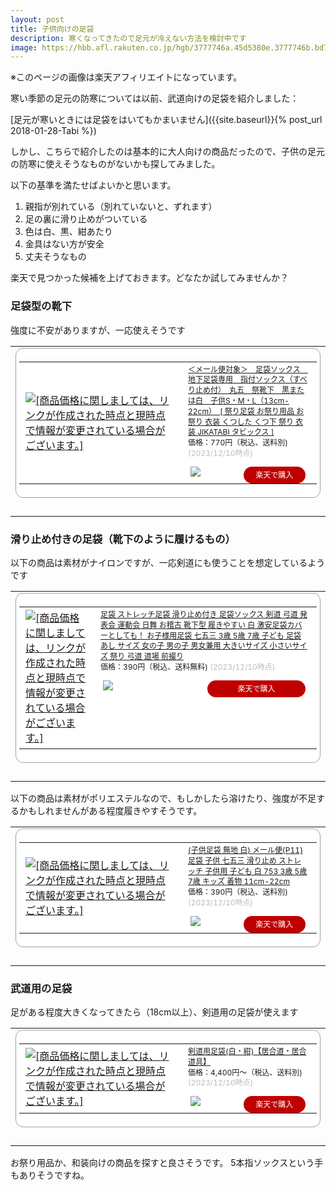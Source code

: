```yaml
---
layout: post
title: 子供向けの足袋
description: 寒くなってきたので足元が冷えない方法を検討中です
image: https://hbb.afl.rakuten.co.jp/hgb/3777746a.45d5380e.3777746b.bd7736e2/?me_id=1232499&item_id=10005868&pc=https%3A%2F%2Fthumbnail.image.rakuten.co.jp%2F%400_mall%2Fkyoetsu-orosiya%2Fcabinet%2F03958270%2Fimgrc0062789384.jpg%3F_ex%3D240x240&s=240x240&t=pict
---
```

※このページの画像は楽天アフィリエイトになっています。

寒い季節の足元の防寒については以前、武道向けの足袋を紹介しました：

[足元が寒いときには足袋をはいてもかまいません]({{site.baseurl}}{% post_url 2018-01-28-Tabi %})

しかし、こちらで紹介したのは基本的に大人向けの商品だったので、子供の足元の防寒に使えそうなものがないかも探してみました。

以下の基準を満たせばよいかと思います。

1. 親指が別れている（別れていないと、ずれます）
1. 足の裏に滑り止めがついている
1. 色は白、黒、紺あたり
1. 金具はない方が安全
1. 丈夫そうなもの

楽天で見つかった候補を上げておきます。どなたか試してみませんか？

### 足袋型の靴下

強度に不安がありますが、一応使えそうです

<table border="0" cellpadding="0" cellspacing="0"><tr><td><div style="border:1px solid #95A5A6;border-radius:.75rem;background-color:#FFFFFF;margin:0px;padding:5px;text-align:center;overflow:hidden;"><table><tr><td style="width:240px"><a href="https://hb.afl.rakuten.co.jp/ichiba/37778c12.5f87afcb.37778c13.e78b682f/?pc=https%3A%2F%2Fitem.rakuten.co.jp%2Fsumitaya%2F10006910%2F&link_type=picttext&ut=eyJwYWdlIjoiaXRlbSIsInR5cGUiOiJwaWN0dGV4dCIsInNpemUiOiIyNDB4MjQwIiwibmFtIjoxLCJuYW1wIjoicmlnaHQiLCJjb20iOjEsImNvbXAiOiJkb3duIiwicHJpY2UiOjEsImJvciI6MSwiY29sIjoxLCJiYnRuIjoxLCJwcm9kIjowLCJhbXAiOmZhbHNlfQ%3D%3D" target="_blank" rel="nofollow sponsored noopener" style="word-wrap:break-word;"><img src="https://hbb.afl.rakuten.co.jp/hgb/37778c12.5f87afcb.37778c13.e78b682f/?me_id=1198772&item_id=10006910&pc=https%3A%2F%2Fthumbnail.image.rakuten.co.jp%2F%400_mall%2Fsumitaya%2Fcabinet%2F2018aw%2F10006910c.jpg%3F_ex%3D240x240&s=240x240&t=picttext" border="0" style="margin:2px" alt="[商品価格に関しましては、リンクが作成された時点と現時点で情報が変更されている場合がございます。]" title="[商品価格に関しましては、リンクが作成された時点と現時点で情報が変更されている場合がございます。]"></a></td><td style="vertical-align:top;display: block;"><p style="font-size:12px;line-height:1.4em;text-align:left;margin:0px;padding:2px 6px;word-wrap:break-word"><a href="https://hb.afl.rakuten.co.jp/ichiba/37778c12.5f87afcb.37778c13.e78b682f/?pc=https%3A%2F%2Fitem.rakuten.co.jp%2Fsumitaya%2F10006910%2F&link_type=picttext&ut=eyJwYWdlIjoiaXRlbSIsInR5cGUiOiJwaWN0dGV4dCIsInNpemUiOiIyNDB4MjQwIiwibmFtIjoxLCJuYW1wIjoicmlnaHQiLCJjb20iOjEsImNvbXAiOiJkb3duIiwicHJpY2UiOjEsImJvciI6MSwiY29sIjoxLCJiYnRuIjoxLCJwcm9kIjowLCJhbXAiOmZhbHNlfQ%3D%3D" target="_blank" rel="nofollow sponsored noopener" style="word-wrap:break-word;">＜メール便対象＞　足袋ソックス　地下足袋専用　指付ソックス（すべり止め付）　丸五　祭靴下　黒または白　子供S・M・L（13cm-22cm）　[ 祭り足袋 お祭り用品 お祭り 衣装 くつした くつ下 祭り 衣装 JIKATABI タビックス ]</a><br><span >価格：770円（税込、送料別)</span>
<span style="color:#BBB">(2023/12/10時点)</span></p><div style="margin:10px;"><a href="https://hb.afl.rakuten.co.jp/ichiba/37778c12.5f87afcb.37778c13.e78b682f/?pc=https%3A%2F%2Fitem.rakuten.co.jp%2Fsumitaya%2F10006910%2F&link_type=picttext&ut=eyJwYWdlIjoiaXRlbSIsInR5cGUiOiJwaWN0dGV4dCIsInNpemUiOiIyNDB4MjQwIiwibmFtIjoxLCJuYW1wIjoicmlnaHQiLCJjb20iOjEsImNvbXAiOiJkb3duIiwicHJpY2UiOjEsImJvciI6MSwiY29sIjoxLCJiYnRuIjoxLCJwcm9kIjowLCJhbXAiOmZhbHNlfQ%3D%3D" target="_blank" rel="nofollow sponsored noopener" style="word-wrap:break-word;"><img src="https://static.affiliate.rakuten.co.jp/makelink/rl.svg" style="float:left;max-height:27px;width:auto;margin-top:0" ></a><a href="https://hb.afl.rakuten.co.jp/ichiba/37778c12.5f87afcb.37778c13.e78b682f/?pc=https%3A%2F%2Fitem.rakuten.co.jp%2Fsumitaya%2F10006910%2F%3Fscid%3Daf_pc_bbtn&link_type=picttext&ut=eyJwYWdlIjoiaXRlbSIsInR5cGUiOiJwaWN0dGV4dCIsInNpemUiOiIyNDB4MjQwIiwibmFtIjoxLCJuYW1wIjoicmlnaHQiLCJjb20iOjEsImNvbXAiOiJkb3duIiwicHJpY2UiOjEsImJvciI6MSwiY29sIjoxLCJiYnRuIjoxLCJwcm9kIjowLCJhbXAiOmZhbHNlfQ==" target="_blank" rel="nofollow sponsored noopener" style="word-wrap:break-word;"><div style="float:right;width:41%;height:27px;background-color:#bf0000;color:#fff!important;font-size:12px;font-weight:500;line-height:27px;margin-left:1px;padding: 0 12px;border-radius:16px;cursor:pointer;text-align:center;"> 楽天で購入 </div></a></div></td></tr></table></div><br><p style="color:#000000;font-size:12px;line-height:1.4em;margin:5px;word-wrap:break-word"></p></td></tr></table>

### 滑り止め付きの足袋（靴下のように履けるもの）

以下の商品は素材がナイロンですが、一応剣道にも使うことを想定しているようです

<table border="0" cellpadding="0" cellspacing="0"><tr><td><div style="border:1px solid #95a5a6;border-radius:.75rem;background-color:#FFFFFF;margin:0px;padding:5px;text-align:center;overflow:hidden;"><table><tr><td style="width:100px"><a href="https://hb.afl.rakuten.co.jp/ichiba/37a56d9f.acf16281.37a56da0.0c62138f/?pc=https%3A%2F%2Fitem.rakuten.co.jp%2Fkimono-waku%2Fstretch-tabi-shiro%2F&link_type=picttext&ut=eyJwYWdlIjoiaXRlbSIsInR5cGUiOiJwaWN0dGV4dCIsInNpemUiOiIxMDB4MTAwIiwibmFtIjoxLCJuYW1wIjoicmlnaHQiLCJjb20iOjEsImNvbXAiOiJkb3duIiwicHJpY2UiOjEsImJvciI6MSwiY29sIjoxLCJiYnRuIjoxLCJwcm9kIjowLCJhbXAiOmZhbHNlfQ%3D%3D" target="_blank" rel="nofollow sponsored noopener" style="word-wrap:break-word;"><img src="https://hbb.afl.rakuten.co.jp/hgb/37a56d9f.acf16281.37a56da0.0c62138f/?me_id=1403157&item_id=10000195&pc=https%3A%2F%2Faffiliate.rakuten.co.jp%2Fimg%2Fdefault_image.gif" border="0" style="margin:2px" alt="[商品価格に関しましては、リンクが作成された時点と現時点で情報が変更されている場合がございます。]" title="[商品価格に関しましては、リンクが作成された時点と現時点で情報が変更されている場合がございます。]"></a></td><td style="vertical-align:top;display: block;"><p style="font-size:12px;line-height:1.4em;text-align:left;margin:0px;padding:2px 6px;word-wrap:break-word"><a href="https://hb.afl.rakuten.co.jp/ichiba/37a56d9f.acf16281.37a56da0.0c62138f/?pc=https%3A%2F%2Fitem.rakuten.co.jp%2Fkimono-waku%2Fstretch-tabi-shiro%2F&link_type=picttext&ut=eyJwYWdlIjoiaXRlbSIsInR5cGUiOiJwaWN0dGV4dCIsInNpemUiOiIxMDB4MTAwIiwibmFtIjoxLCJuYW1wIjoicmlnaHQiLCJjb20iOjEsImNvbXAiOiJkb3duIiwicHJpY2UiOjEsImJvciI6MSwiY29sIjoxLCJiYnRuIjoxLCJwcm9kIjowLCJhbXAiOmZhbHNlfQ%3D%3D" target="_blank" rel="nofollow sponsored noopener" style="word-wrap:break-word;">足袋 ストレッチ足袋 滑り止め付き 足袋ソックス 剣道 弓道 発表会 運動会 日舞 お稽古 靴下型 履きやすい 白 激安足袋カバーとしても！ お子様用足袋 七五三 3歳 5歳 7歳 子ども 足袋 あし サイズ 女の子 男の子 男女兼用 大きいサイズ 小さいサイズ 祭り 弓道 道場 前撮り</a><br><span >価格：390円（税込、送料無料)</span>
<span style="color:#BBB">(2023/12/10時点)</span></p><div style="margin:10px;"><a href="https://hb.afl.rakuten.co.jp/ichiba/37a56d9f.acf16281.37a56da0.0c62138f/?pc=https%3A%2F%2Fitem.rakuten.co.jp%2Fkimono-waku%2Fstretch-tabi-shiro%2F&link_type=picttext&ut=eyJwYWdlIjoiaXRlbSIsInR5cGUiOiJwaWN0dGV4dCIsInNpemUiOiIxMDB4MTAwIiwibmFtIjoxLCJuYW1wIjoicmlnaHQiLCJjb20iOjEsImNvbXAiOiJkb3duIiwicHJpY2UiOjEsImJvciI6MSwiY29sIjoxLCJiYnRuIjoxLCJwcm9kIjowLCJhbXAiOmZhbHNlfQ%3D%3D" target="_blank" rel="nofollow sponsored noopener" style="word-wrap:break-word;"><img src="https://static.affiliate.rakuten.co.jp/makelink/rl.svg" style="float:left;max-height:27px;width:auto;margin-top:0" ></a><a href="https://hb.afl.rakuten.co.jp/ichiba/37a56d9f.acf16281.37a56da0.0c62138f/?pc=https%3A%2F%2Fitem.rakuten.co.jp%2Fkimono-waku%2Fstretch-tabi-shiro%2F%3Fscid%3Daf_pc_bbtn&link_type=picttext&ut=eyJwYWdlIjoiaXRlbSIsInR5cGUiOiJwaWN0dGV4dCIsInNpemUiOiIxMDB4MTAwIiwibmFtIjoxLCJuYW1wIjoicmlnaHQiLCJjb20iOjEsImNvbXAiOiJkb3duIiwicHJpY2UiOjEsImJvciI6MSwiY29sIjoxLCJiYnRuIjoxLCJwcm9kIjowLCJhbXAiOmZhbHNlfQ==" target="_blank" rel="nofollow sponsored noopener" style="word-wrap:break-word;"><div style="float:right;width:41%;height:27px;background-color:#bf0000;color:#fff!important;font-size:12px;font-weight:500;line-height:27px;margin-left:1px;padding: 0 12px;border-radius:16px;cursor:pointer;text-align:center;"> 楽天で購入 </div></a></div></td></tr></table></div><br><p style="color:#000000;font-size:12px;line-height:1.4em;margin:5px;word-wrap:break-word"></p></td></tr></table>

以下の商品は素材がポリエステルなので、もしかしたら溶けたり、強度が不足するかもしれませんがある程度履きやすそうです。

<table border="0" cellpadding="0" cellspacing="0"><tr><td><div style="border:1px solid #95A5A6;border-radius:.75rem;background-color:#FFFFFF;margin:0px;padding:5px;text-align:center;overflow:hidden;"><table><tr><td style="width:240px"><a href="https://hb.afl.rakuten.co.jp/ichiba/3777746a.45d5380e.3777746b.bd7736e2/?pc=https%3A%2F%2Fitem.rakuten.co.jp%2Fkyoetsu-orosiya%2F10005868%2F&link_type=picttext&ut=eyJwYWdlIjoiaXRlbSIsInR5cGUiOiJwaWN0dGV4dCIsInNpemUiOiIyNDB4MjQwIiwibmFtIjoxLCJuYW1wIjoicmlnaHQiLCJjb20iOjEsImNvbXAiOiJkb3duIiwicHJpY2UiOjEsImJvciI6MSwiY29sIjoxLCJiYnRuIjoxLCJwcm9kIjowLCJhbXAiOmZhbHNlfQ%3D%3D" target="_blank" rel="nofollow sponsored noopener" style="word-wrap:break-word;"><img src="https://hbb.afl.rakuten.co.jp/hgb/3777746a.45d5380e.3777746b.bd7736e2/?me_id=1232499&item_id=10005868&pc=https%3A%2F%2Fthumbnail.image.rakuten.co.jp%2F%400_mall%2Fkyoetsu-orosiya%2Fcabinet%2F03958270%2Fimgrc0062789384.jpg%3F_ex%3D240x240&s=240x240&t=picttext" border="0" style="margin:2px" alt="[商品価格に関しましては、リンクが作成された時点と現時点で情報が変更されている場合がございます。]" title="[商品価格に関しましては、リンクが作成された時点と現時点で情報が変更されている場合がございます。]"></a></td><td style="vertical-align:top;display: block;"><p style="font-size:12px;line-height:1.4em;text-align:left;margin:0px;padding:2px 6px;word-wrap:break-word"><a href="https://hb.afl.rakuten.co.jp/ichiba/3777746a.45d5380e.3777746b.bd7736e2/?pc=https%3A%2F%2Fitem.rakuten.co.jp%2Fkyoetsu-orosiya%2F10005868%2F&link_type=picttext&ut=eyJwYWdlIjoiaXRlbSIsInR5cGUiOiJwaWN0dGV4dCIsInNpemUiOiIyNDB4MjQwIiwibmFtIjoxLCJuYW1wIjoicmlnaHQiLCJjb20iOjEsImNvbXAiOiJkb3duIiwicHJpY2UiOjEsImJvciI6MSwiY29sIjoxLCJiYnRuIjoxLCJwcm9kIjowLCJhbXAiOmZhbHNlfQ%3D%3D" target="_blank" rel="nofollow sponsored noopener" style="word-wrap:break-word;">(子供足袋 無地 白) メール便{P11} 足袋 子供 七五三 滑り止め ストレッチ 子供用 子ども 白 753 3歳 5歳 7歳 キッズ 着物 11cm-22cm</a><br><span >価格：390円（税込、送料別)</span>
<span style="color:#BBB">(2023/12/10時点)</span></p><div style="margin:10px;"><a href="https://hb.afl.rakuten.co.jp/ichiba/3777746a.45d5380e.3777746b.bd7736e2/?pc=https%3A%2F%2Fitem.rakuten.co.jp%2Fkyoetsu-orosiya%2F10005868%2F&link_type=picttext&ut=eyJwYWdlIjoiaXRlbSIsInR5cGUiOiJwaWN0dGV4dCIsInNpemUiOiIyNDB4MjQwIiwibmFtIjoxLCJuYW1wIjoicmlnaHQiLCJjb20iOjEsImNvbXAiOiJkb3duIiwicHJpY2UiOjEsImJvciI6MSwiY29sIjoxLCJiYnRuIjoxLCJwcm9kIjowLCJhbXAiOmZhbHNlfQ%3D%3D" target="_blank" rel="nofollow sponsored noopener" style="word-wrap:break-word;"><img src="https://static.affiliate.rakuten.co.jp/makelink/rl.svg" style="float:left;max-height:27px;width:auto;margin-top:0" ></a><a href="https://hb.afl.rakuten.co.jp/ichiba/3777746a.45d5380e.3777746b.bd7736e2/?pc=https%3A%2F%2Fitem.rakuten.co.jp%2Fkyoetsu-orosiya%2F10005868%2F%3Fscid%3Daf_pc_bbtn&link_type=picttext&ut=eyJwYWdlIjoiaXRlbSIsInR5cGUiOiJwaWN0dGV4dCIsInNpemUiOiIyNDB4MjQwIiwibmFtIjoxLCJuYW1wIjoicmlnaHQiLCJjb20iOjEsImNvbXAiOiJkb3duIiwicHJpY2UiOjEsImJvciI6MSwiY29sIjoxLCJiYnRuIjoxLCJwcm9kIjowLCJhbXAiOmZhbHNlfQ==" target="_blank" rel="nofollow sponsored noopener" style="word-wrap:break-word;"><div style="float:right;width:41%;height:27px;background-color:#bf0000;color:#fff!important;font-size:12px;font-weight:500;line-height:27px;margin-left:1px;padding: 0 12px;border-radius:16px;cursor:pointer;text-align:center;"> 楽天で購入 </div></a></div></td></tr></table></div><br><p style="color:#000000;font-size:12px;line-height:1.4em;margin:5px;word-wrap:break-word"></p></td></tr></table>

### 武道用の足袋

足がある程度大きくなってきたら（18cm以上）、剣道用の足袋が使えます

<table border="0" cellpadding="0" cellspacing="0"><tr><td><div style="border:1px solid #95A5A6;border-radius:.75rem;background-color:#FFFFFF;margin:0px;padding:5px;text-align:center;overflow:hidden;"><table><tr><td style="width:240px"><a href="https://hb.afl.rakuten.co.jp/ichiba/1ee40173.5e0d8bb1.1ee40174.f69272c5/?pc=https%3A%2F%2Fitem.rakuten.co.jp%2Fchamp%2F1226463%2F&link_type=picttext&ut=eyJwYWdlIjoiaXRlbSIsInR5cGUiOiJwaWN0dGV4dCIsInNpemUiOiIyNDB4MjQwIiwibmFtIjoxLCJuYW1wIjoicmlnaHQiLCJjb20iOjEsImNvbXAiOiJkb3duIiwicHJpY2UiOjEsImJvciI6MSwiY29sIjoxLCJiYnRuIjoxLCJwcm9kIjowLCJhbXAiOmZhbHNlfQ%3D%3D" target="_blank" rel="nofollow sponsored noopener" style="word-wrap:break-word;"><img src="https://hbb.afl.rakuten.co.jp/hgb/1ee40173.5e0d8bb1.1ee40174.f69272c5/?me_id=1205150&item_id=10002955&pc=https%3A%2F%2Fthumbnail.image.rakuten.co.jp%2F%400_mall%2Fchamp%2Fcabinet%2F00141381%2Fiai_etc%2Fimgrc0066143432.jpg%3F_ex%3D240x240&s=240x240&t=picttext" border="0" style="margin:2px" alt="[商品価格に関しましては、リンクが作成された時点と現時点で情報が変更されている場合がございます。]" title="[商品価格に関しましては、リンクが作成された時点と現時点で情報が変更されている場合がございます。]"></a></td><td style="vertical-align:top;display: block;"><p style="font-size:12px;line-height:1.4em;text-align:left;margin:0px;padding:2px 6px;word-wrap:break-word"><a href="https://hb.afl.rakuten.co.jp/ichiba/1ee40173.5e0d8bb1.1ee40174.f69272c5/?pc=https%3A%2F%2Fitem.rakuten.co.jp%2Fchamp%2F1226463%2F&link_type=picttext&ut=eyJwYWdlIjoiaXRlbSIsInR5cGUiOiJwaWN0dGV4dCIsInNpemUiOiIyNDB4MjQwIiwibmFtIjoxLCJuYW1wIjoicmlnaHQiLCJjb20iOjEsImNvbXAiOiJkb3duIiwicHJpY2UiOjEsImJvciI6MSwiY29sIjoxLCJiYnRuIjoxLCJwcm9kIjowLCJhbXAiOmZhbHNlfQ%3D%3D" target="_blank" rel="nofollow sponsored noopener" style="word-wrap:break-word;">剣道用足袋(白・紺)【居合道・居合道具】</a><br><span >価格：4,400円～（税込、送料別)</span>
<span style="color:#BBB">(2023/12/10時点)</span></p><div style="margin:10px;"><a href="https://hb.afl.rakuten.co.jp/ichiba/1ee40173.5e0d8bb1.1ee40174.f69272c5/?pc=https%3A%2F%2Fitem.rakuten.co.jp%2Fchamp%2F1226463%2F&link_type=picttext&ut=eyJwYWdlIjoiaXRlbSIsInR5cGUiOiJwaWN0dGV4dCIsInNpemUiOiIyNDB4MjQwIiwibmFtIjoxLCJuYW1wIjoicmlnaHQiLCJjb20iOjEsImNvbXAiOiJkb3duIiwicHJpY2UiOjEsImJvciI6MSwiY29sIjoxLCJiYnRuIjoxLCJwcm9kIjowLCJhbXAiOmZhbHNlfQ%3D%3D" target="_blank" rel="nofollow sponsored noopener" style="word-wrap:break-word;"><img src="https://static.affiliate.rakuten.co.jp/makelink/rl.svg" style="float:left;max-height:27px;width:auto;margin-top:0" ></a><a href="https://hb.afl.rakuten.co.jp/ichiba/1ee40173.5e0d8bb1.1ee40174.f69272c5/?pc=https%3A%2F%2Fitem.rakuten.co.jp%2Fchamp%2F1226463%2F%3Fscid%3Daf_pc_bbtn&link_type=picttext&ut=eyJwYWdlIjoiaXRlbSIsInR5cGUiOiJwaWN0dGV4dCIsInNpemUiOiIyNDB4MjQwIiwibmFtIjoxLCJuYW1wIjoicmlnaHQiLCJjb20iOjEsImNvbXAiOiJkb3duIiwicHJpY2UiOjEsImJvciI6MSwiY29sIjoxLCJiYnRuIjoxLCJwcm9kIjowLCJhbXAiOmZhbHNlfQ==" target="_blank" rel="nofollow sponsored noopener" style="word-wrap:break-word;"><div style="float:right;width:41%;height:27px;background-color:#bf0000;color:#fff!important;font-size:12px;font-weight:500;line-height:27px;margin-left:1px;padding: 0 12px;border-radius:16px;cursor:pointer;text-align:center;"> 楽天で購入 </div></a></div></td></tr></table></div><br><p style="color:#000000;font-size:12px;line-height:1.4em;margin:5px;word-wrap:break-word"></p></td></tr></table>

お祭り用品か、和装向けの商品を探すと良さそうです。
5本指ソックスという手もありそうですね。
